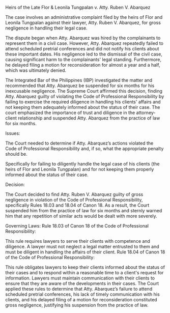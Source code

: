 
Heirs of the Late Flor & Leonila Tungpalan v. Atty. Ruben V. Abarquez

The case  involves an administrative complaint filed by the heirs of Flor and Leonila Tungpalan against their lawyer, Atty. Ruben V. Abarquez, for gross negligence in handling their legal case.

The dispute began when Atty. Abarquez was hired by the complainants to represent them in a civil case. However, Atty. Abarquez repeatedly failed to attend scheduled pretrial conferences and did not notify his clients about these important dates. His negligence led to the dismissal of the civil case, causing significant harm to the complainants' legal standing. Furthermore, he delayed filing a motion for reconsideration for almost a year and a half, which was ultimately denied.

The Integrated Bar of the Philippines (IBP) investigated the matter and recommended that Atty. Abarquez be suspended for six months for his inexcusable negligence. The Supreme Court affirmed this decision, finding Atty. Abarquez guilty of violating the Code of Professional Responsibility by failing to exercise the required diligence in handling his clients' affairs and not keeping them adequately informed about the status of their case. The court emphasized the importance of trust and diligence in the attorney-client relationship and suspended Atty. Abarquez from the practice of law for six months.

Issues:

The Court needed to determine if Atty. Abarquez’s actions violated the Code of Professional Responsibility and, if so, what the appropriate penalty should be.

Specifically for failing to diligently handle the legal case of his clients (the heirs of Flor and Leonila Tungpalan) and for not keeping them properly informed about the status of their case.

Decision:

The Court decided to find Atty. Ruben V. Abarquez guilty of gross negligence in violation of the Code of Professional Responsibility, specifically Rules 18.03 and 18.04 of Canon 18. As a result, the Court suspended him from the practice of law for six months and sternly warned him that any repetition of similar acts would be dealt with more severely.

Governing Laws:
Rule 18.03 of Canon 18 of the Code of Professional Responsibility:

This rule requires lawyers to serve their clients with competence and diligence. A lawyer must not neglect a legal matter entrusted to them and must be diligent in handling the affairs of their client.
Rule 18.04 of Canon 18 of the Code of Professional Responsibility:

This rule obligates lawyers to keep their clients informed about the status of their cases and to respond within a reasonable time to a client's request for information. Lawyers must maintain communication with their clients to ensure that they are aware of the developments in their cases.
The Court applied these rules to determine that Atty. Abarquez’s failure to attend scheduled pretrial conferences, his lack of timely communication with his clients, and his delayed filing of a motion for reconsideration constituted gross negligence, justifying his suspension from the practice of law.
